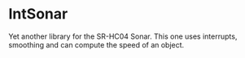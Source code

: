 # IntSonar
Yet another library for the SR-HC04 Sonar. This one uses interrupts, smoothing and can compute the speed of an object.
